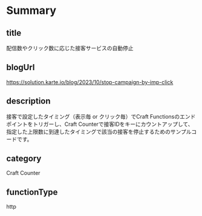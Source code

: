 # Summary

## title

配信数やクリック数に応じた接客サービスの自動停止

## blogUrl
https://solution.karte.io/blog/2023/10/stop-campaign-by-imp-click

## description

接客で設定したタイミング（表示毎 or クリック毎）でCraft Functionsのエンドポイントをトリガーし、Craft Counterで接客IDをキーにカウントアップして、指定した上限数に到達したタイミングで該当の接客を停止するためのサンプルコードです。

## category

Craft Counter

## functionType

http